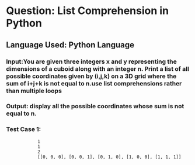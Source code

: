 # Question: List Comprehension in Python
## Language Used: Python Language
### Input:You are given three integers x and y representing the dimensions of a cuboid along with an integer n. Print a list of all possible coordinates given by (i,j,k) on a 3D grid where the sum of i+j+k is not equal to n.use list comprehensions rather than multiple loops
### Output: display all the possible coordinates whose sum is not equal to n.

### Test Case 1:
                1
                1
                2
                [[0, 0, 0], [0, 0, 1], [0, 1, 0], [1, 0, 0], [1, 1, 1]]
